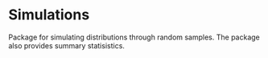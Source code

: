 # Simulations
 Package for simulating distributions through random samples.
 The package also provides summary statisistics.